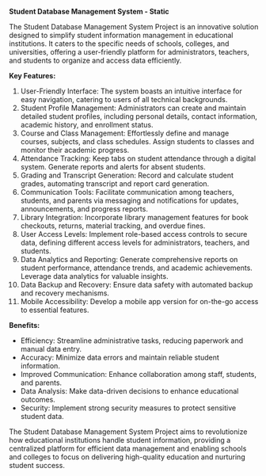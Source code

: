 **Student Database Management System - Static**

The Student Database Management System Project is an innovative solution designed to simplify student information management in educational institutions. It caters to the specific needs of schools, colleges, and universities, offering a user-friendly platform for administrators, teachers, and students to organize and access data efficiently.

**Key Features:**

1. User-Friendly Interface: The system boasts an intuitive interface for easy navigation, catering to users of all technical backgrounds.
2. Student Profile Management: Administrators can create and maintain detailed student profiles, including personal details, contact information, academic history, and enrollment status.
3. Course and Class Management: Effortlessly define and manage courses, subjects, and class schedules. Assign students to classes and monitor their academic progress.
4. Attendance Tracking: Keep tabs on student attendance through a digital system. Generate reports and alerts for absent students.
5. Grading and Transcript Generation: Record and calculate student grades, automating transcript and report card generation.
6. Communication Tools: Facilitate communication among teachers, students, and parents via messaging and notifications for updates, announcements, and progress reports.
7. Library Integration: Incorporate library management features for book checkouts, returns, material tracking, and overdue fines.
8. User Access Levels: Implement role-based access controls to secure data, defining different access levels for administrators, teachers, and students.
9. Data Analytics and Reporting: Generate comprehensive reports on student performance, attendance trends, and academic achievements. Leverage data analytics for valuable insights.
10. Data Backup and Recovery: Ensure data safety with automated backup and recovery mechanisms.
11. Mobile Accessibility: Develop a mobile app version for on-the-go access to essential features.

**Benefits:**

- Efficiency: Streamline administrative tasks, reducing paperwork and manual data entry.
- Accuracy: Minimize data errors and maintain reliable student information.
- Improved Communication: Enhance collaboration among staff, students, and parents.
- Data Analysis: Make data-driven decisions to enhance educational outcomes.
- Security: Implement strong security measures to protect sensitive student data.

The Student Database Management System Project aims to revolutionize how educational institutions handle student information, providing a centralized platform for efficient data management and enabling schools and colleges to focus on delivering high-quality education and nurturing student success.
